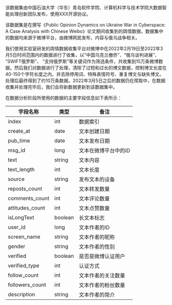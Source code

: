 

该数据集由中国石油大学（华东）青岛软件学院、计算机科学与技术学院大数据智能处理创新团队发布，使用XXX开源协议。

该数据集是在撰写《Public Opinion Dynamics on Ukraine War in  Cyberspace: A Case Analysis with Chinese Weibo》论文期间收集到的舆情数据，数据集中的数据均来源于微博平台，由微博网民发布，内容与俄乌战争相关。

我们使用实验室研发的舆情数据收集平台对微博中在2022年2月19日至2022年3月5日时间范围内的数据进行了收集，以“中国乌克兰撤侨”、“俄乌谈判进展”、 “SWIFT俄罗斯”、 “支持俄罗斯”等关键词作为筛选条件，共收集到15万条微博数据。然后我们对数据进行了处理，清除了过短和过长的博文数据，控制博文长度在40-150个字符长度之内，并去除停用词、特殊表情符号、重复博文与缺失博文。处理后最终得到了约10万条数据。2022年3月5日之后的数据仍在爬取中，在数据收集并处理完毕后，我们会将新数据更新到该数据集中。

在数据分析阶段所使用的数据的主要字段信息如下表所示：

| 字段名称        | 类型    | 备注                 |
| --------------- | ------- | -------------------- |
| index           | int     | 数据索引             |
| create_at       | date    | 文本创建日期         |
| pub_time        | date    | 文本发布日期         |
| msg_id          | long    | 文本在微博平台中的ID |
| text            | string  | 文本内容             |
| text_length     | int     | 文本长度             |
| source          | string  | 发布文本的设备       |
| reposts_count   | int     | 文本转发数量         |
| comments_count  | int     | 文本评论数量         |
| attitudes_count | int     | 文本点赞数量         |
| isLongText      | boolean | 长文本标志           |
| user_id         | long    | 文本作者的ID         |
| screen_name     | string  | 文本作者的昵称       |
| gender          | string  | 文本作者的性别       |
| verified        | boolean | 是否是微博认证用户   |
| verified_type   | int     | 认证方式             |
| follow_count    | int     | 文本作者的关注数量   |
| followers_count | int     | 文本作者的粉丝数量   |
| description     | string  | 文本作者的简介       |



 

 
